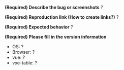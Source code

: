 **(Required) Describe the bug or screenshots**
?

**(Required) Reproduction link (How to create links?)**
?

**(Required) Expected behavior**
?

**(Required) Please fill in the version information**

- OS: ?
- Browser: ?
- vue: ?
- vxe-table: ?
